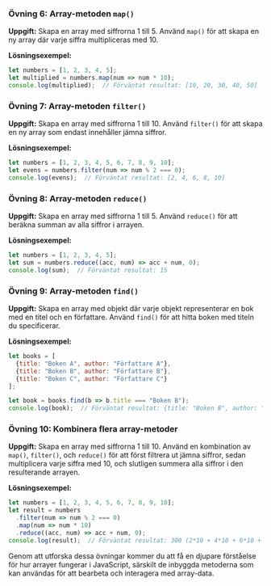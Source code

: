### Övning 6: Array-metoden `map()`
**Uppgift:** Skapa en array med siffrorna 1 till 5. Använd `map()` för att skapa en ny array där varje siffra multipliceras med 10.

**Lösningsexempel:**
```javascript
let numbers = [1, 2, 3, 4, 5];
let multiplied = numbers.map(num => num * 10);
console.log(multiplied);  // Förväntat resultat: [10, 20, 30, 40, 50]
```

### Övning 7: Array-metoden `filter()`
**Uppgift:** Skapa en array med siffrorna 1 till 10. Använd `filter()` för att skapa en ny array som endast innehåller jämna siffror.

**Lösningsexempel:**
```javascript
let numbers = [1, 2, 3, 4, 5, 6, 7, 8, 9, 10];
let evens = numbers.filter(num => num % 2 === 0);
console.log(evens);  // Förväntat resultat: [2, 4, 6, 8, 10]
```

### Övning 8: Array-metoden `reduce()`
**Uppgift:** Skapa en array med siffrorna 1 till 5. Använd `reduce()` för att beräkna summan av alla siffror i arrayen.

**Lösningsexempel:**
```javascript
let numbers = [1, 2, 3, 4, 5];
let sum = numbers.reduce((acc, num) => acc + num, 0);
console.log(sum);  // Förväntat resultat: 15
```

### Övning 9: Array-metoden `find()`
**Uppgift:** Skapa en array med objekt där varje objekt representerar en bok med en titel och en författare. Använd `find()` för att hitta boken med titeln du specificerar.

**Lösningsexempel:**
```javascript
let books = [
  {title: "Boken A", author: "Författare A"},
  {title: "Boken B", author: "Författare B"},
  {title: "Boken C", author: "Författare C"}
];

let book = books.find(b => b.title === "Boken B");
console.log(book);  // Förväntat resultat: {title: "Boken B", author: "Författare B"}
```

### Övning 10: Kombinera flera array-metoder
**Uppgift:** Skapa en array med siffrorna 1 till 10. Använd en kombination av `map()`, `filter()`, och `reduce()` för att först filtrera ut jämna siffror, sedan multiplicera varje siffra med 10, och slutligen summera alla siffror i den resulterande arrayen.

**Lösningsexempel:**
```javascript
let numbers = [1, 2, 3, 4, 5, 6, 7, 8, 9, 10];
let result = numbers
  .filter(num => num % 2 === 0)
  .map(num => num * 10)
  .reduce((acc, num) => acc + num, 0);
console.log(result);  // Förväntat resultat: 300 (2*10 + 4*10 + 6*10 + 8*10 + 10*10)
```

Genom att utforska dessa övningar kommer du att få en djupare förståelse för hur arrayer fungerar i JavaScript, särskilt de inbyggda metoderna som kan användas för att bearbeta och interagera med array-data.
